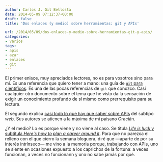 ```yaml
---
author: Carlos J. Gil Bellosta
date: 2014-05-09 07:12:37+00:00
draft: false
title: 'Dos enlaces (y medio) sobre herramientas: git y APIs'

url: /2014/05/09/dos-enlaces-y-medio-sobre-herramientas-git-y-apis/
categories:
- varios
tags:
- apis
- azar
- enlaces
- git
---
```


El primer enlace, muy apreciados lectores, no es para vosotros sino para mí. Es una referencia que quiero tener a mano: una guía de [`git` para científicos](http://nyuccl.org/pages/GitTutorial/). Es una de las pocas referencias de `git` que conozco. Casi cualquier otro documento sobre el tema que he visto da la sensación de exigir un conocimiento profundo de sí mismo como prerrequisito para su lectura.

El segundo explica [casi todo lo que hay que saber sobre APIs](http://ropensci.org/blog/2014/04/14/webapis/) del subtipo _web_. Sus autores se atienen a la máxima de mi paisano Gracián.

¿Y el medio? Lo es porque viene y no viene al caso. Se titula [_Life is luck_ y subtitula _Here's how to plan a career around it_](http://blogs.hbr.org/2014/01/life-is-luck-heres-how-to-plan-a-career-around-it/). Para que no parezca el relleno con el que cierro la semana bloguera, diré que —aparte de por su interés intrínseco— me vino a la memoria porque, trabajando con APIs, uno se siente en ocasiones expuesto a los caprichos de la fortuna: a veces funcionan, a veces no funcionann y uno no sabe jamás por qué.
